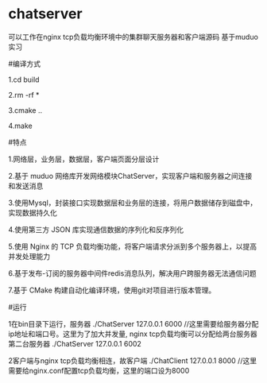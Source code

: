 # chatserver
可以工作在nginx tcp负载均衡环境中的集群聊天服务器和客户端源码 基于muduo实习

#编译方式

1.cd build

2.rm -rf *

3.cmake ..

4.make 

#特点

1.网络层，业务层，数据层，客户端页面分层设计

2.基于 muduo 网络库开发网络模块ChatServer，实现客户端和服务器之间连接和发送消息

3.使用Mysql，封装接口实现数据层和业务层的连接，将用户数据储存到磁盘中，实现数据持久化

4.使用第三方 JSON 库实现通信数据的序列化和反序列化

5.使用 Nginx 的 TCP 负载均衡功能，将客户端请求分派到多个服务器上，以提高并发处理能力

6.基于发布-订阅的服务器中间件redis消息队列，解决用户跨服务器无法通信问题

7.基于 CMake 构建自动化编译环境，使用git对项目进行版本管理。

#运行

1在bin目录下运行，服务器 ./ChatServer 127.0.0.1 6000  //这里需要给服务器分配ip地址和端口号。这里为了加大并发量, nginx tcp负载均衡可以分配给两台服务器
第二台服务器 ./ChatServer 127.0.0.1 6002

2客户端与nginx tcp负载均衡相连，故客户端 ./ChatClient 127.0.0.1 8000  //这里需要给nginx.conf配置tcp负载均衡，这里的端口设为8000

